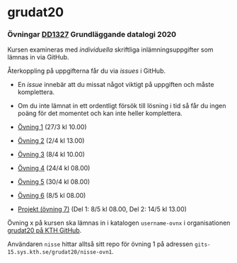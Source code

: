 # grudat20

### Övningar [DD1327](https://www.kth.se/social/course/DD1327/) Grundläggande datalogi 2020

Kursen examineras med *individuella* skriftliga inlämningsuppgifter som lämnas in via GitHub.

Återkoppling på uppgifterna får du via *issues* i GitHub.

- En *issue* innebär att du missat något viktigt på uppgiften och måste komplettera.
- Om du inte lämnat in ett ordentligt försök till lösning i tid så får du ingen poäng för det momentet
  och kan inte heller komplettera.

- [Övning 1](https://github.com/yourbasic/grudat20/blob/master/ovn1.md) (27/3 kl 10.00)
- [Övning 2](https://github.com/yourbasic/grudat20/blob/master/ovn2.md) (2/4 kl 13.00)
- [Övning 3](https://github.com/yourbasic/grudat20/blob/master/ovn3.md) (8/4 kl 10.00)
- [Övning 4](https://github.com/yourbasic/grudat20/blob/master/ovn4.md) (24/4 kl 08.00)
- [Övning 5](https://github.com/yourbasic/grudat20/blob/master/ovn5.md) (30/4 kl 08.00)
- [Övning 6](https://github.com/yourbasic/grudat20/blob/master/ovn6.md) (8/5 kl 08.00)
- [Projekt (övning 7)](https://github.com/yourbasic/grudat20/blob/master/ovn7.md) (Del 1: 8/5 kl 08.00, Del 2: 14/5 kl 13.00)

Övning x på kursen ska lämnas in i katalogen
<code>username-ovnx</code> i organisationen [grudat20 på KTH GitHub](https://gits-15.sys.kth.se/grudat20).

Användaren `nisse` hittar alltså sitt repo för övning 1 på adressen
<code>gits-15.sys.kth.se/grudat20/nisse-ovn1</code>.
